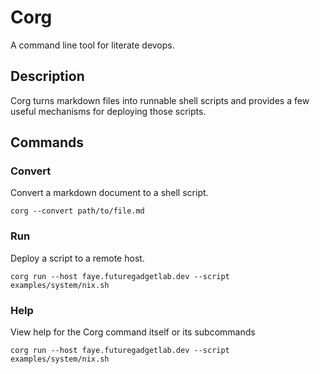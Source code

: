 # Corg

A command line tool for literate devops.

## Description

Corg turns markdown files into runnable shell scripts and provides a few useful mechanisms for deploying those scripts.

## Commands

### Convert

Convert a markdown document to a shell script.

```shell
corg --convert path/to/file.md
```
### Run

Deploy a script to a remote host.

```shell
corg run --host faye.futuregadgetlab.dev --script examples/system/nix.sh
```

### Help

View help for the Corg command itself or its subcommands

```shell
corg run --host faye.futuregadgetlab.dev --script examples/system/nix.sh
```
